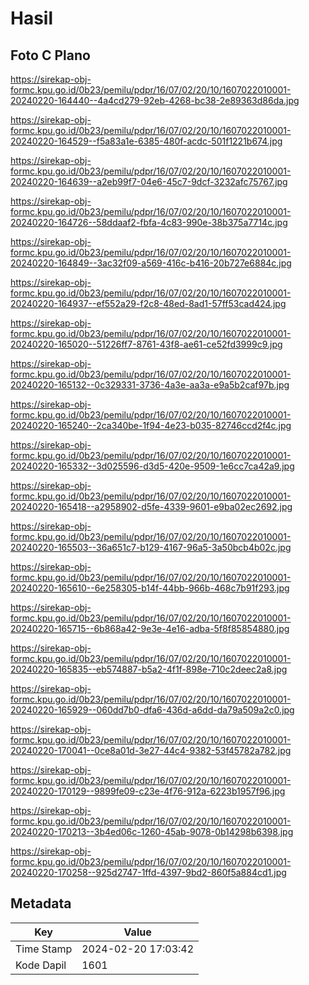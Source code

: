 # Hasil

## Foto C Plano

https://sirekap-obj-formc.kpu.go.id/0b23/pemilu/pdpr/16/07/02/20/10/1607022010001-20240220-164440--4a4cd279-92eb-4268-bc38-2e89363d86da.jpg

https://sirekap-obj-formc.kpu.go.id/0b23/pemilu/pdpr/16/07/02/20/10/1607022010001-20240220-164529--f5a83a1e-6385-480f-acdc-501f1221b674.jpg

https://sirekap-obj-formc.kpu.go.id/0b23/pemilu/pdpr/16/07/02/20/10/1607022010001-20240220-164639--a2eb99f7-04e6-45c7-9dcf-3232afc75767.jpg

https://sirekap-obj-formc.kpu.go.id/0b23/pemilu/pdpr/16/07/02/20/10/1607022010001-20240220-164726--58ddaaf2-fbfa-4c83-990e-38b375a7714c.jpg

https://sirekap-obj-formc.kpu.go.id/0b23/pemilu/pdpr/16/07/02/20/10/1607022010001-20240220-164849--3ac32f09-a569-416c-b416-20b727e6884c.jpg

https://sirekap-obj-formc.kpu.go.id/0b23/pemilu/pdpr/16/07/02/20/10/1607022010001-20240220-164937--ef552a29-f2c8-48ed-8ad1-57ff53cad424.jpg

https://sirekap-obj-formc.kpu.go.id/0b23/pemilu/pdpr/16/07/02/20/10/1607022010001-20240220-165020--51226ff7-8761-43f8-ae61-ce52fd3999c9.jpg

https://sirekap-obj-formc.kpu.go.id/0b23/pemilu/pdpr/16/07/02/20/10/1607022010001-20240220-165132--0c329331-3736-4a3e-aa3a-e9a5b2caf97b.jpg

https://sirekap-obj-formc.kpu.go.id/0b23/pemilu/pdpr/16/07/02/20/10/1607022010001-20240220-165240--2ca340be-1f94-4e23-b035-82746ccd2f4c.jpg

https://sirekap-obj-formc.kpu.go.id/0b23/pemilu/pdpr/16/07/02/20/10/1607022010001-20240220-165332--3d025596-d3d5-420e-9509-1e6cc7ca42a9.jpg

https://sirekap-obj-formc.kpu.go.id/0b23/pemilu/pdpr/16/07/02/20/10/1607022010001-20240220-165418--a2958902-d5fe-4339-9601-e9ba02ec2692.jpg

https://sirekap-obj-formc.kpu.go.id/0b23/pemilu/pdpr/16/07/02/20/10/1607022010001-20240220-165503--36a651c7-b129-4167-96a5-3a50bcb4b02c.jpg

https://sirekap-obj-formc.kpu.go.id/0b23/pemilu/pdpr/16/07/02/20/10/1607022010001-20240220-165610--6e258305-b14f-44bb-966b-468c7b91f293.jpg

https://sirekap-obj-formc.kpu.go.id/0b23/pemilu/pdpr/16/07/02/20/10/1607022010001-20240220-165715--6b868a42-9e3e-4e16-adba-5f8f85854880.jpg

https://sirekap-obj-formc.kpu.go.id/0b23/pemilu/pdpr/16/07/02/20/10/1607022010001-20240220-165835--eb574887-b5a2-4f1f-898e-710c2deec2a8.jpg

https://sirekap-obj-formc.kpu.go.id/0b23/pemilu/pdpr/16/07/02/20/10/1607022010001-20240220-165929--060dd7b0-dfa6-436d-a6dd-da79a509a2c0.jpg

https://sirekap-obj-formc.kpu.go.id/0b23/pemilu/pdpr/16/07/02/20/10/1607022010001-20240220-170041--0ce8a01d-3e27-44c4-9382-53f45782a782.jpg

https://sirekap-obj-formc.kpu.go.id/0b23/pemilu/pdpr/16/07/02/20/10/1607022010001-20240220-170129--9899fe09-c23e-4f76-912a-6223b1957f96.jpg

https://sirekap-obj-formc.kpu.go.id/0b23/pemilu/pdpr/16/07/02/20/10/1607022010001-20240220-170213--3b4ed06c-1260-45ab-9078-0b14298b6398.jpg

https://sirekap-obj-formc.kpu.go.id/0b23/pemilu/pdpr/16/07/02/20/10/1607022010001-20240220-170258--925d2747-1ffd-4397-9bd2-860f5a884cd1.jpg


## Metadata

| Key        | Value               |
| ---------- | ------------------- |
| Time Stamp | 2024-02-20 17:03:42 |
| Kode Dapil | 1601                |



